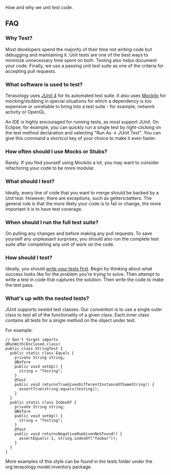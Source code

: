 How and why we unit test code.

## FAQ

### Why Test?

Most developers spend the majority of their time not *writing* code but debugging and maintaining it. Unit tests are one of the best ways to minimize unnecessary time spent on both. Testing also helps document your code. Finally, we use a passing unit test suite as one of the criteria for accepting pull requests.

### What software is used to test?

Terasology uses [JUnit 4](http://www.junit.org/) for its automated test suite. It also uses [Mockito](http://code.google.com/p/mockito/) for mocking/stubbing in special situations for which a dependency is too expensive or unreliable to bring into a test suite - for example, network activity or OpenGL.

An IDE is highly encouraged for running tests, as most support JUnit. On Eclipse, for example, you can quickly run a single test by right-clicking on the test method declaration and selecting "Run As -&gt; JUnit Test". You can give this command a shortcut key of your choice to make it even faster.

### How often should I use Mocks or Stubs?

Rarely. If you find yourself using Mockito a lot, you may want to consider refactoring your code to be more modular.

### What should I test?

Ideally, every line of code that you want to merge should be backed by a Unit test. However, there are exceptions, such as getters/setters. The general rule is that the more likely your code is to fail or change, the more important it is to have test coverage.

### When should I run the full test suite?

On pulling any changes and before making any pull requests. To save yourself any unpleasant surprises, you should also run the complete test suite after completing any unit of work on the code.

### How should I test?

Ideally, you should [write your tests first](http://en.wikipedia.org/wiki/Test-driven_development). Begin by thinking about what success looks like for the problem you're trying to solve. Then attempt to write a test in code that captures the solution. Then write the code to make the test pass.

### What's up with the nested tests?

JUnit supports nested test classes. Our convention is to use a single outer class to test all of the functionality of a given class. Each inner class contains all tests for a single method on the object under test.

For example:

    // Don't forget imports
    @RunWith(Enclosed.class)
    public class StringTest {
      public static class Equals {
        private String string;
        @Before
        public void setUp() {
          string = "Testing";
        }
        @Test
        public void returnsTrueGivenDifferentInstanceOfSameString() {
          assertTrue(string.equals(testing));
        }
      }
      public static class IndexOf {
        private String string;
        @Before
        public void setUp() {
          string = "Testing";
        }
        @Test
        public void returnsNegativeOneGivenNotFound() {
          assertEquals(-1, string.indexOf("foobar"));
        }
      }
    }

More examples of this style can be found in the tests folder under the org.terasology.model.inventory package.
